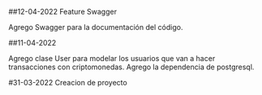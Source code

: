 
##12-04-2022 Feature Swagger

Agrego Swagger para la documentación del código.

##11-04-2022 

Agrego clase User para modelar los usuarios que van a hacer transacciones con criptomonedas.
Agrego la dependencia de postgresql.

#31-03-2022 Creacion de proyecto 